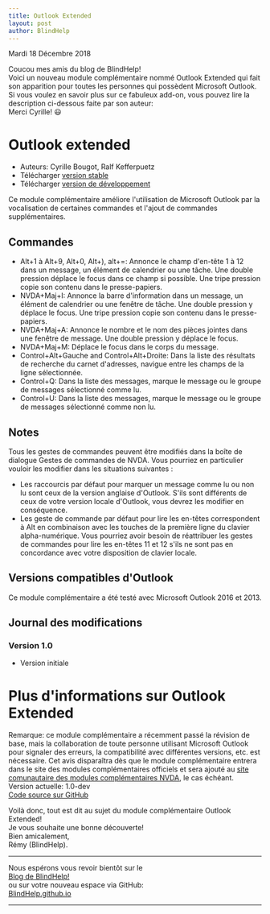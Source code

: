 ```yaml
---
title: Outlook Extended
layout: post
author: BlindHelp
---
```


<footer>Mardi 18 Décembre 2018</footer>


Coucou mes amis du blog de BlindHelp!               
Voici un nouveau module complémentaire nommé Outlook Extended qui fait son apparition pour toutes les personnes qui possèdent Microsoft Outlook.                  
Si vous voulez en savoir plus sur ce fabuleux add-on, vous pouvez lire la description ci-dessous faite par son auteur:                
Merci Cyrille! 😃                

# Outlook extended

* Auteurs: Cyrille Bougot, Ralf Kefferpuetz
* Télécharger [version stable][1]
* Télécharger [version de développement][2]

Ce module complémentaire améliore l'utilisation de Microsoft Outlook par la vocalisation de certaines commandes et l'ajout de commandes supplémentaires.

## Commandes

* Alt+1 à Alt+9, Alt+0, Alt+), alt+=: Annonce le champ d'en-tête 1 à 12 dans un message, un élément de calendrier ou une tâche. Une double pression déplace le focus dans ce champ si possible. Une tripe pression copie son contenu dans le presse-papiers.
* NVDA+Maj+I: Annonce la barre d'information dans un message, un élément de calendrier ou une fenêtre de tâche. Une double pression y déplace le focus. Une tripe pression copie son contenu dans le presse-papiers.
* NVDA+Maj+A: Annonce le nombre et le nom des pièces jointes dans une fenêtre de message. Une double pression y déplace le focus.
* NVDA+Maj+M: Déplace le focus dans le corps du message.
* Control+Alt+Gauche and Control+Alt+Droite: Dans la liste des résultats de recherche du carnet d'adresses, navigue entre les champs de la ligne sélectionnée.
* Control+Q: Dans la liste des messages, marque le message ou le groupe de messages sélectionné comme lu.
* Control+U: Dans la liste des messages, marque le message ou le groupe de messages sélectionné comme non lu.

## Notes

Tous les gestes de commandes peuvent être modifiés dans la boîte de dialogue Gestes de commandes de NVDA. Vous pourriez en particulier vouloir les modifier dans les situations suivantes :

* Les raccourcis par défaut pour marquer un message comme lu ou non lu sont ceux de la version anglaise d'Outlook. S'ils sont différents de ceux de votre version locale d'Outlook, vous devrez les modifier en conséquence.
*   Les geste de commande par défaut pour lire les en-têtes correspondent à Alt en combinaison avec les touches de la première ligne du clavier alpha-numérique. Vous pourriez avoir besoin de réattribuer les gestes de commandes pour lire les en-têtes 11 et 12 s'ils ne sont pas en concordance avec votre disposition de clavier locale.

## Versions compatibles d'Outlook

Ce module complémentaire a été testé avec Microsoft Outlook 2016 et 2013.

## Journal des modifications

### Version 1.0

* Version initiale

[1]: https://github.com/CyrilleB79/OutlookExtended/releases/download/V1.0dev/OutlookExtended-1.0-dev.nvda-addon

[2]: https://github.com/CyrilleB79/OutlookExtended/releases/download/V1.0dev/OutlookExtended-1.0-dev.nvda-addon

# Plus d'informations sur Outlook Extended

Remarque: ce module complémentaire a récemment passé la révision de base, mais la collaboration de toute personne utilisant Microsoft Outlook pour signaler des erreurs, la compatibilité avec différentes versions, etc. est nécessaire. Cet avis disparaîtra dès que le module complémentaire entrera dans le site des modules complémentaires officiels et sera ajouté au [site comunautaire des modules complémentaires NVDA](https://addons.nvda-project.org/index.fr.html), le cas échéant.                   
Version actuelle: 1.0-dev                 
[Code source sur GitHub](https://github.com/CyrilleB79/OutlookExtended)             

Voilà donc,  tout est dit au sujet du module complémentaire Outlook Extended!                
Je vous souhaite une bonne découverte!         
Bien amicalement,              
Rémy (BlindHelp).

---

Nous espérons vous revoir bientôt sur le      
[Blog de BlindHelp!](http://blindhelp.blogspot.fr/)                    
ou sur  votre nouveau espace via GitHub:                     
[BlindHelp.github.io](https://blindhelp.github.io)                    

---